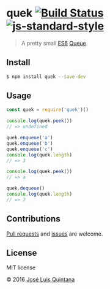 # quek [![Build Status](https://travis-ci.org/joseluisq/quek.svg?branch=master)](https://travis-ci.org/joseluisq/quek) [![js-standard-style](https://img.shields.io/badge/code%20style-standard-brightgreen.svg)](http://standardjs.com/)

> A pretty small [ES6](https://babeljs.io/docs/learn-es2015/) [Queue](https://en.wikipedia.org/wiki/Queue_(abstract_data_type)).

## Install

```sh
$ npm install quek --save-dev
```

## Usage

```js
const quek = require('quek')()

console.log(quek.peek())
// => undefined

quek.enqueue('a')
quek.enqueue('b')
quek.enqueue('c')
console.log(quek.length)
// => 3

console.log(quek.peek())
// => a

quek.dequeue()
console.log(quek.length)
// => 2
```

## Contributions
[Pull requests](https://github.com/joseluisq/quek/pulls) and [issues](https://github.com/joseluisq/quek/issues) are welcome.

## License
MIT license

© 2016 [José Luis Quintana](http://git.io/joseluisq)
